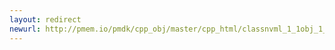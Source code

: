 ```yaml
---
layout: redirect
newurl: http://pmem.io/pmdk/cpp_obj/master/cpp_html/classnvml_1_1obj_1_1persistent__ptr.html
---
```

